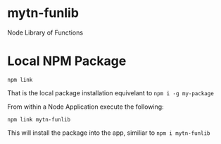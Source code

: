# mytn-funlib
Node Library of Functions

# Local NPM Package

`npm link`</br>

That is the local package installation equivelant to `npm i -g my-package`

From within a Node Application execute the following:

`npm link mytn-funlib`

This will install the package into the app, similiar to `npm i mytn-funlib`


